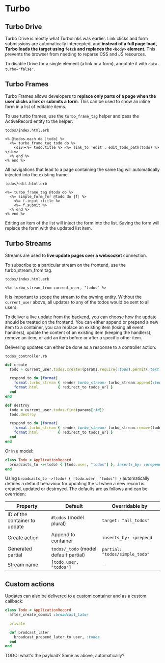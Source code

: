 # Turbo

## Turbo Drive

Turbo Drive is mostly what Turbolinks was earlier. Link clicks and form submissions are automatically intercepted, and **instead of a full page load, Turbo loads the target using `fetch` and replaces the `<body>` element**. This prevents the browser from needing to reparse CSS and JS resources.

To disable Drive for a single element (a link or a form), annotate it with `data-turbo="false"`.

## Turbo Frames

Turbo Frames allows developers to **replace only parts of a page when the user clicks a link or submits a form**. This can be used to show an inline form in a list of editable items.

To use turbo frames, use the `turbo_frame_tag` helper and pass the ActiveRecord entity to the helper:

`todos/index.html.erb`

```erb
<% @todos.each do |todo| %>
  <%= turbo_frame_tag todo do %>
    <div><%= todo.title %> <%= link_to 'edit', edit_todo_path(todo) %></div>
  <% end %>
<% end %>
```

All navigations that lead to a page containing the same tag will automatically injected into the existing frame.

`todos/edit.html.erb`

```erb
<%= turbo_frame_tag @todo do %>
  <%= simple_form_for @todo do |f| %>
    <%= f.input :title %>
    <%= f.submit %>
  <% end %>
<% end %>
```

Editing an item of the list will inject the form into the list. Saving the form will replace the form with the updated list item.

## Turbo Streams

Streams are used to **live update pages over a websocket** connection.

To subscribe to a particular stream on the frontend, use the turbo_stream_from tag.

`todos/index.html.erb`

```erb
<%= turbo_stream_from current_user, "todos" %>
```

It is important to scope the stream to the owning entity. Without the `current_user` above, all updates to any of the todos would be sent to all users.

To deliver a live update from the backend, you can choose how the update should be treated on the frontend. You can either append or prepend a new item to a container, you can replace an existing item (losing all event handlers), update the content of an existing item (keeping the handlers), remove an item, or add an item before or after a specific other item.

Delivering updates can either be done as a response to a controller action:

`todos_controller.rb`

```rb
def create
  todo = current_user.todos.create!(params.require(:todo).permit(:text))

  respond_to do |format|
    format.turbo_stream { render turbo_stream: turbo_stream.append(:todos, partial: "todos/todo", locals: { todo: todo }) }
    format.html         { redirect_to todos_url }
  end
end

def destroy
  todo = current_user.todos.find(params[:id])
  todo.destroy

  respond_to do |format|
    format.turbo_stream { render turbo_stream: turbo_stream.remove(todo) }
    format.html         { redirect_to todos_url }
  end
end
```

Or in a model:

```ruby
class Todo < ApplicationRecord
  broadcasts_to ->(todo) { [todo.user, "todos"] }, inserts_by: :prepend
end
```

Using `broadcasts_to ->(todo) { [todo.user, "todos"] }` automatically defines a default behaviour for updating the UI when a new record is created, updated or destroyed. The defaults are as follows and can be overriden:

| Property | Default | Overridable by |
|---|---|---|
| ID of the container to update | `#todos` (model plural) | `target: "all_todos"` |
| Create action | Append to container | `inserts_by: :prepend` |
| Generated partial | `todos/_todo` (model default partial) | `partial: "todos/simple_todo"` |
| Stream name | `[todo.user, "todos"]` | - |

## Custom actions

Updates can also be delivered to a custom container and as a custom callback:

```ruby
class Todo < ApplicationRecord
  after_create_commit :broadcast_later

  private

  def brodcast_later
    broadcast_prepend_later_to user, :todos
  end
end
```

TODO: what's the payload? Same as above, automatically?
